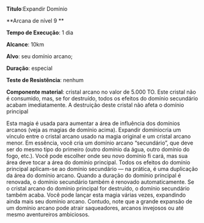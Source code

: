 **Titulo**:Expandir Domínio

**Arcana de nível 9 **

**Tempo de Execução**: 1 dia

**Alcance**: 10km

**Alvo**: seu domínio arcano;

**Duração**: especial

**Teste de Resistência**: nenhum

**Componente material**: cristal arcano no valor de 5.000 TO. Este cristal não é consumido, mas, se for destruído, todos os efeitos do domínio secundário acabam imediatamente. A destruição deste cristal não afeta o domínio principal

Esta magia é usada para aumentar 
a área de influência dos domínios arcanos (veja as magias de domínio acima). 
Expandir domíniocria um vínculo entre 
o cristal arcano usado na magia original 
e um cristal arcano menor. Em essência, 
você cria um domínio arcano “secundário”, que deve ser do mesmo tipo do 
primeiro (outro domínio da água, outro 
domínio do fogo, etc.). Você pode escolher onde seu novo domínio fi cará, mas 
sua área deve tocar a área do domínio 
principal. Todos os efeitos do domínio 
principal aplicam-se ao domínio secundário — na prática, é uma duplicação da 
área do domínio arcano. Quando a duração do domínio principal é renovada, o 
domínio secundário também é renovado 
automaticamente. Se o cristal arcano do 
domínio principal for destruído, o domínio secundário também acaba.
Você pode lançar esta magia várias 
vezes, expandindo ainda mais seu domínio arcano. Contudo, note que a grande 
expansão de um domínio arcano pode 
atrair saqueadores, arcanos invejosos ou 
até mesmo aventureiros ambiciosos.
